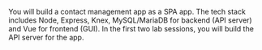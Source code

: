 You will build a contact management app as a SPA app. The tech stack includes Node, Express, Knex, MySQL/MariaDB for backend (API server) and Vue for frontend (GUI). In the first two lab sessions, you will build the API server for the app.